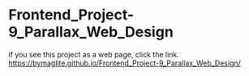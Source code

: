 # Frontend_Project-9_Parallax_Web_Design
if you see this project as a web page, click the link.
https://bymaglite.github.io/Frontend_Project-9_Parallax_Web_Design/
